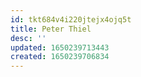 ```yaml
---
id: tkt684v4i220jtejx4ojq5t
title: Peter Thiel
desc: ''
updated: 1650239713443
created: 1650239706834
---
```


